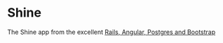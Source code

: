 # Shine

The Shine app from the excellent [Rails, Angular, Postgres and Bootstrap](https://pragprog.com/book/dcbang/rails-angular-postgres-and-bootstrap)